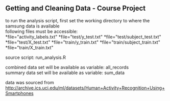 ## Getting and Cleaning Data - Course Project

to run the analysis script, first set the working directory to where the samsung data is available  
following files must be accessible:  
*file="activity_labels.txt"
*file="test/y_test.txt"
*file="test/subject_test.txt"
*file="test/X_test.txt"
*file="train/y_train.txt"
*file="train/subject_train.txt"
*file="train/X_train.txt"

source script: run_analysis.R

combined data set will be available as variable: all_records  
summary data set will be available as variable: sum_data  


data was sourced from http://archive.ics.uci.edu/ml/datasets/Human+Activity+Recognition+Using+Smartphones 

